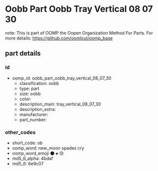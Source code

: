 # Oobb Part Oobb Tray Vertical 08 07 30  

note: This is part of OOMP the Oopen Organization Method For Parts. For more details: https://github.com/oomlout/oomp_base

##  part details





### id
* oomp_id: oobb_part_oobb_tray_vertical_08_07_30
  * classification: oobb
  * type: part
  * size: oobb
  * color: 
  * description_main: tray_vertical_08_07_30
  * description_extra: 
  * manufacturer: 
  * part_number: 

### other_codes
* short_code: ob
* oomp_word: new_moon spades cry
* oomp_word_emoji :new_moon: :spades: :cry:
* md5_6_alpha: 4bdaf
* md5_6: 6e9c07